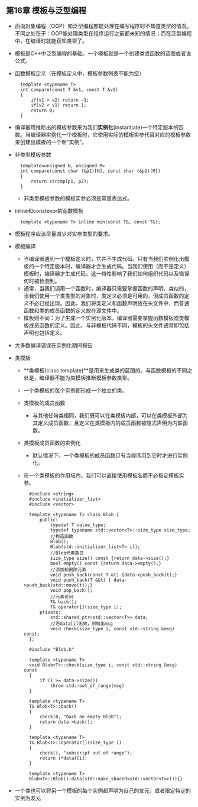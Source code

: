 ## 第16章 模板与泛型编程
- 面向对象编程（OOP）和泛型编程都能处理在编写程序时不知道类型的情况。不同之处在于：OOP能处理类型在程序运行之前都未知的情况；而在泛型编程中，在编译时就能获知类型了。
- 模板是C++中泛型编程的基础。一个模板就是一个创建类或函数的蓝图或者说公式。
- 函数模板定义（在模板定义中，模板参数列表不能为空）

		template <typename T>
        int compare(const T &v1, const T &v2)
        {
        	if(v1 < v2) return -1;
            if(v2 < v1) return 1;
            return 0;
        }
- 编译器用推断出的模板参数来为我们**实例化**(instantiate)一个特定版本的函数。当编译器实例化一个模板时，它使用实际的模板实参代替对应的模板参数来创建出模板的一个新“实例”。
- 非类型模板参数

		template<unsigned N, unsigned M> 
		int compare(const char (&p1)[N], const char (&p2)[M])
		{
			return strcmp(p1, p2);
		}
	- 非类型模板参数的模板实参必须是常量表达式。
- inline和constexpr的函数模板

		template <typename T> inline min(const T&, const T&);
- 模板程序应该尽量减少对实参类型的要求。
- 模板编译
	- 当编译器遇到一个模板定义时，它并不生成代码。只有当我们实例化出模板的一个特定版本时，编译器才会生成代码。当我们使用（而不是定义）模板时，编译器才生成代码，这一特性影响了我们如何组织代码以及错误何时被检测到。
	- 通常，当我们调用一个函数时，编译器只需要掌握函数的声明。类似的，当我们使用一个类类型的对象时，类定义必须是可用的，但成员函数的定义不必已经出现。因此，我们将类定义和函数声明放在头文件中，而普通函数和类的成员函数的定义放在源文件中。
	- 模板则不同：为了生成一个实例化版本，编译器需要掌握函数模板或类模板成员函数的定义。因此，与非模板代码不同，模板的头文件通常即包括声明也包括定义。
- 大多数编译错误在实例化期间报告
- 类模板
	- **类模板(class template)**是用来生成类的蓝图的。与函数模板的不同之处是，编译器不能为类模板推断模板参数类型。 
	- 一个类模板的每个实例都形成一个独立的类。
	- 类模板的成员函数
		- 与其他任何类相同，我们既可以在类模板内部，可以在类模板外部为其定义成员函数，且定义在类模板内的成员函数被隐式声明为内联函数。
	- 类模板成员函数的实例化
		- 默认情况下，一个类模板的成员函数只有当程序用到它时才进行实例化。
	- 在一个类模板的作用域内，我们可以直接使用模板名而不必指定模板实参。

			#include <string>
	        #include <initializer_list>
			#include <vector>
	        
	        template <typename T> class Blob {
	            public:
	                typedef T value_type;
	                typedef typename std::vector<T>::size_type size_type;
	                //构造函数
	                Blob();
	                Blob(std::initializer_list<T> il);
	                //Blob元素数目
	                size_type size() const {return data->size();}
	                bool empty() const {return data->empty();}
	                //添加和删除元素
	                void push_back(const T &t) {data->push_back(t);}
	                void push_back(T &&t) { data->push_back(std::move(t));}
	                void pop_back();
	                //元素访问
	                T& back();
	                T& operator[](size_type i);
	            private:
	                std::shared_ptr<std::vector<T>> data;
	                //若data[i]无效，则抛出msg
	                void check(size_type i, const std::string &msg) const;
	        };
	        
	        #include "Blob.h"
	
	        template <typename T>
	        void Blob<T>::check(size_type i, const std::string &msg) const 
	        {
	            if (i >= data->size())
	                throw std::out_of_range(msg)
	        }
	
	        template <typename T> 
	        T& Blob<T>::back()
	        {
	            check(0, "back on empty Blob");
	            return data->back();
	        }
	
	        template <typename T>
	        T& Blob<T>::operator[](size_type i)
	        {
	            check(i, "subscript out of range");
	            return (*data)[i];
	        }
	
	        template <typename T> 
	        Blob<T>::Blob():data(std::make_shared<std::vector<T>>()){}
- 一个类也可以将另一个模板的每个实例都声明为自己的友元，或者限定特定的实例为友元
